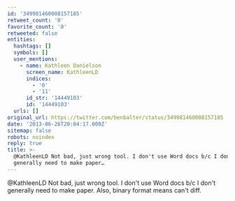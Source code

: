 ```yaml
---
id: '349981460008157185'
retweet_count: '0'
favorite_count: '0'
retweeted: false
entities:
  hashtags: []
  symbols: []
  user_mentions:
    - name: Kathleen Danielson
      screen_name: KathleenLD
      indices:
        - '0'
        - '11'
      id_str: '14449103'
      id: '14449103'
  urls: []
original_url: https://twitter.com/benbalter/status/349981460008157185
date: '2013-06-26T20:04:17.000Z'
sitemap: false
robots: noindex
reply: true
title: >-
  @KathleenLD Not bad, just wrong tool. I don't use Word docs b/c I don't
  generally need to make paper…
---
```


@KathleenLD Not bad, just wrong tool. I don't use Word docs b/c I don't generally need to make paper. Also, binary format means can't diff.